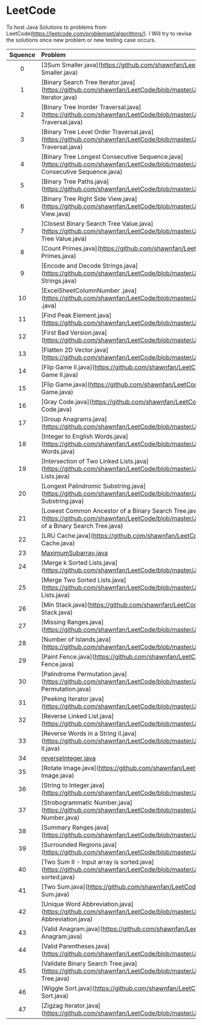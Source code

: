 # LeetCode

To host Java Solutions to problems from LeetCode(https://leetcode.com/problemset/algorithms/).
I Will try to revise the solutions once new problem or new testing case occurs.

| Squence | Problem       | Level			| Language  |
|:-------:|:--------------|:---------------|:---------:|
|0|[3Sum Smaller.java](https://github.com/shawnfan/LeetCode/blob/master/Java/3Sum Smaller.java)| |Java|
|1|[Binary Search Tree Iterator.java](https://github.com/shawnfan/LeetCode/blob/master/Java/Binary Search Tree Iterator.java)| |Java|
|2|[Binary Tree Inorder Traversal.java](https://github.com/shawnfan/LeetCode/blob/master/Java/Binary Tree Inorder Traversal.java)| |Java|
|3|[Binary Tree Level Order Traversal.java](https://github.com/shawnfan/LeetCode/blob/master/Java/Binary Tree Level Order Traversal.java)| |Java|
|4|[Binary Tree Longest Consecutive Sequence.java](https://github.com/shawnfan/LeetCode/blob/master/Java/Binary Tree Longest Consecutive Sequence.java)| |Java|
|5|[Binary Tree Paths.java](https://github.com/shawnfan/LeetCode/blob/master/Java/Binary Tree Paths.java)| |Java|
|6|[Binary Tree Right Side View.java](https://github.com/shawnfan/LeetCode/blob/master/Java/Binary Tree Right Side View.java)| |Java|
|7|[Closest Binary Search Tree Value.java](https://github.com/shawnfan/LeetCode/blob/master/Java/Closest Binary Search Tree Value.java)| |Java|
|8|[Count Primes.java](https://github.com/shawnfan/LeetCode/blob/master/Java/Count Primes.java)| |Java|
|9|[Encode and Decode Strings.java](https://github.com/shawnfan/LeetCode/blob/master/Java/Encode and Decode Strings.java)| |Java|
|10|[ExcelSheetColumnNumber .java](https://github.com/shawnfan/LeetCode/blob/master/Java/ExcelSheetColumnNumber .java)| |Java|
|11|[Find Peak Element.java](https://github.com/shawnfan/LeetCode/blob/master/Java/Find Peak Element.java)| |Java|
|12|[First Bad Version.java](https://github.com/shawnfan/LeetCode/blob/master/Java/First Bad Version.java)| |Java|
|13|[Flatten 2D Vector.java](https://github.com/shawnfan/LeetCode/blob/master/Java/Flatten 2D Vector.java)| |Java|
|14|[Flip Game II.java](https://github.com/shawnfan/LeetCode/blob/master/Java/Flip Game II.java)| |Java|
|15|[Flip Game.java](https://github.com/shawnfan/LeetCode/blob/master/Java/Flip Game.java)| |Java|
|16|[Gray Code.java](https://github.com/shawnfan/LeetCode/blob/master/Java/Gray Code.java)| |Java|
|17|[Group Anagrams.java](https://github.com/shawnfan/LeetCode/blob/master/Java/Group Anagrams.java)| |Java|
|18|[Integer to English Words.java](https://github.com/shawnfan/LeetCode/blob/master/Java/Integer to English Words.java)| |Java|
|19|[Intersection of Two Linked Lists.java](https://github.com/shawnfan/LeetCode/blob/master/Java/Intersection of Two Linked Lists.java)| |Java|
|20|[Longest Palindromic Substring.java](https://github.com/shawnfan/LeetCode/blob/master/Java/Longest Palindromic Substring.java)| |Java|
|21|[Lowest Common Ancestor of a Binary Search Tree.java](https://github.com/shawnfan/LeetCode/blob/master/Java/Lowest Common Ancestor of a Binary Search Tree.java)| |Java|
|22|[LRU Cache.java](https://github.com/shawnfan/LeetCode/blob/master/Java/LRU Cache.java)| |Java|
|23|[MaximumSubarray.java](https://github.com/shawnfan/LeetCode/blob/master/Java/MaximumSubarray.java)| |Java|
|24|[Merge k Sorted Lists.java](https://github.com/shawnfan/LeetCode/blob/master/Java/Merge k Sorted Lists.java)| |Java|
|25|[Merge Two Sorted Lists.java](https://github.com/shawnfan/LeetCode/blob/master/Java/Merge Two Sorted Lists.java)| |Java|
|26|[Min Stack.java](https://github.com/shawnfan/LeetCode/blob/master/Java/Min Stack.java)| |Java|
|27|[Missing Ranges.java](https://github.com/shawnfan/LeetCode/blob/master/Java/Missing Ranges.java)| |Java|
|28|[Number of Islands.java](https://github.com/shawnfan/LeetCode/blob/master/Java/Number of Islands.java)| |Java|
|29|[Paint Fence.java](https://github.com/shawnfan/LeetCode/blob/master/Java/Paint Fence.java)| |Java|
|30|[Palindrome Permutation.java](https://github.com/shawnfan/LeetCode/blob/master/Java/Palindrome Permutation.java)| |Java|
|31|[Peeking Iterator.java](https://github.com/shawnfan/LeetCode/blob/master/Java/Peeking Iterator.java)| |Java|
|32|[Reverse Linked List.java](https://github.com/shawnfan/LeetCode/blob/master/Java/Reverse Linked List.java)| |Java|
|33|[Reverse Words in a String II.java](https://github.com/shawnfan/LeetCode/blob/master/Java/Reverse Words in a String II.java)| |Java|
|34|[reverseInteger.java](https://github.com/shawnfan/LeetCode/blob/master/Java/reverseInteger.java)| |Java|
|35|[Rotate Image.java](https://github.com/shawnfan/LeetCode/blob/master/Java/Rotate Image.java)| |Java|
|36|[String to Integer.java](https://github.com/shawnfan/LeetCode/blob/master/Java/String to Integer.java)| |Java|
|37|[Strobogrammatic Number.java](https://github.com/shawnfan/LeetCode/blob/master/Java/Strobogrammatic Number.java)| |Java|
|38|[Summary Ranges.java](https://github.com/shawnfan/LeetCode/blob/master/Java/Summary Ranges.java)| |Java|
|39|[Surrounded Regions.java](https://github.com/shawnfan/LeetCode/blob/master/Java/Surrounded Regions.java)| |Java|
|40|[Two Sum II - Input array is sorted.java](https://github.com/shawnfan/LeetCode/blob/master/Java/Two Sum II - Input array is sorted.java)| |Java|
|41|[Two Sum.java](https://github.com/shawnfan/LeetCode/blob/master/Java/Two Sum.java)| |Java|
|42|[Unique Word Abbreviation.java](https://github.com/shawnfan/LeetCode/blob/master/Java/Unique Word Abbreviation.java)| |Java|
|43|[Valid Anagram.java](https://github.com/shawnfan/LeetCode/blob/master/Java/Valid Anagram.java)| |Java|
|44|[Valid Parentheses.java](https://github.com/shawnfan/LeetCode/blob/master/Java/Valid Parentheses.java)| |Java|
|45|[Validate Binary Search Tree.java](https://github.com/shawnfan/LeetCode/blob/master/Java/Validate Binary Search Tree.java)| |Java|
|46|[Wiggle Sort.java](https://github.com/shawnfan/LeetCode/blob/master/Java/Wiggle Sort.java)| |Java|
|47|[Zigzag Iterator.java](https://github.com/shawnfan/LeetCode/blob/master/Java/Zigzag Iterator.java)| |Java|
